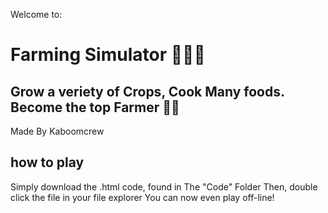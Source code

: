 Welcome to:
# Farming Simulator 🧑‍🌾🥕
## Grow a veriety of Crops, Cook Many foods. Become the top Farmer 👨‍🌾
Made By Kaboomcrew

## how to play
Simply download the .html code, found in The "Code" Folder
Then, double click the file in your file explorer
You can now even play off-line!
